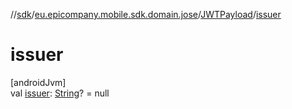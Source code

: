 //[sdk](../../../index.md)/[eu.epicompany.mobile.sdk.domain.jose](../index.md)/[JWTPayload](index.md)/[issuer](issuer.md)

# issuer

[androidJvm]\
val [issuer](issuer.md): [String](https://kotlinlang.org/api/latest/jvm/stdlib/kotlin/-string/index.html)? = null
